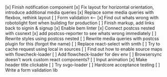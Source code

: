 [x] Finish notification component
[x] Fix layout for horizontal orientation, introduce additional media queries
[x] Replace some media queries with flexbox, rethink layout
[ ] Form validation <--
[x] Find out whats wrong with robotolight font when building for production
[ ] Finish markup, add links back to signin & signup
[x] Enable bem linter
[x] Connect postcss nested with cssnext
[x] add postcss-reporter to see whats wrong immediately
[ ] Rewrite styles using postcss nested
[ ] Rewrite media queries with postcss plugin for this (forgot the name)
[ ] Replace react-select with smth
[ ] Try to cache request using local in sources
[ ] Find out how to enable source maps with flowcheck-loader
[ ] Add flowcheck-loader for dev env
[ ] Browsersync doesn't work custom react components?
[ ] Input animation
[x] Make header title clickable
[ ] Try svgo-loader
[ ] Hardcore acceptance testing
[ ] Write a form validation lib
